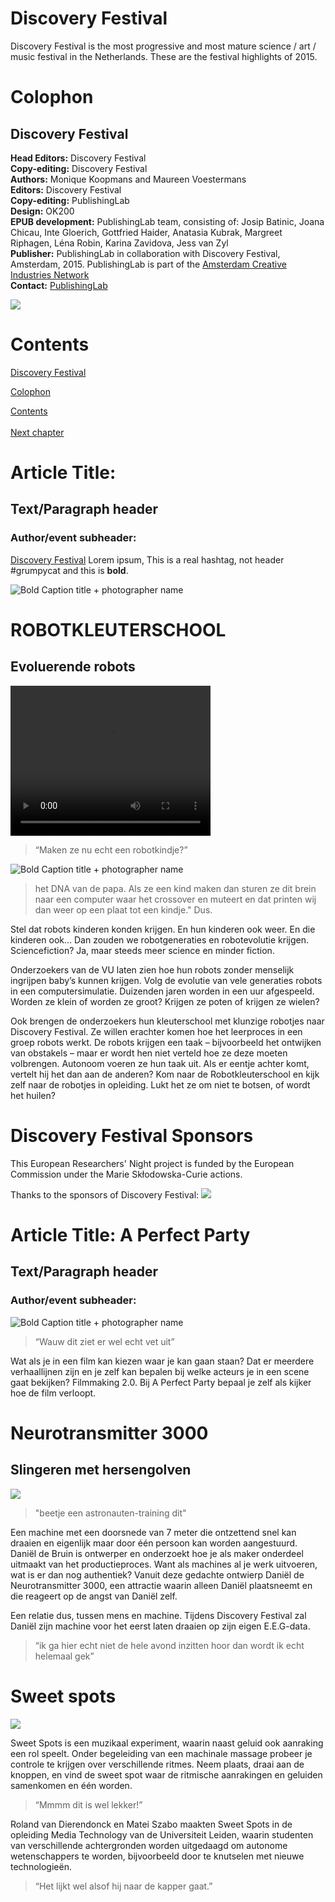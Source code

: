 
# Discovery Festival

Discovery Festival is the most progressive and most mature science / art / music festival in the Netherlands. These are the festival highlights of 2015.


# Colophon

## Discovery Festival


**Head Editors:** <!-- to be added --> Discovery Festival<br/>
**Copy-editing:** <!-- to be added --> Discovery Festival<br/>
**Authors:** Monique Koopmans and Maureen Voestermans<br/>
**Editors:** Discovery Festival<br/>
**Copy-editing:** PublishingLab <br/>
**Design:** OK200<br/>
**EPUB development:** PublishingLab team, consisting of: Josip Batinic, Joana Chicau, Inte Gloerich, Gottfried Haider, Anatasia Kubrak, Margreet Riphagen, Léna Robin, Karina Zavidova, Jess van Zyl<br/>
**Publisher:** PublishingLab in collaboration with Discovery Festival, Amsterdam, 2015. PublishingLab is part of the [Amsterdam Creative Industries Network](http://www.amsterdamcreativeindustries.com)<br/> 
**Contact:** [PublishingLab](http://www.publishinglab.org)<br/>


![](imgs/logos/logo_publishinglab.png)


# Contents

<a href="ch002.xhtml">Discovery Festival</a><br/>

<a href="ch003.xhtml">Colophon</a><br/>

<a href="ch004.xhtml">Contents</a><br/>
<br/>
<a href="ch005.xhtml">Next chapter</a>


# Article Title: 

## Text/Paragraph header

### Author/event subheader: 

<!--body text has no tags-->
[Discovery Festival](http://www.discoveryfestival.nl/)
Lorem ipsum, This is a real hashtag, not header \#grumpycat and this is **bold**. 

![**Bold Caption title** + photographer name](imgs/example.jpg "Caption title, photographer name")

# ROBOTKLEUTERSCHOOL 

## Evoluerende robots

<video width="320" height="240" controls="controls" autoplay="autoplay" loop="loop">
<source src="videos/IMG_0599.mp4" type="video/mp4" />
</video>

<blockquote>
“Maken ze nu echt een robotkindje?”
</blockquote>

![**Bold Caption title** + photographer name](imgs/Robotkleurschool-IMG_0589small.jpg)

<blockquote>het DNA van de papa. Als ze een kind maken dan sturen ze dit brein naar een computer waar het crossover en muteert en dat printen wij dan weer op een plaat tot een kindje." Dus.</blockquote>

Stel dat robots kinderen konden krijgen. En hun kinderen ook weer. En die kinderen ook… Dan zouden we robotgeneraties en robotevolutie krijgen. Sciencefiction? Ja, maar steeds meer science en minder fiction.

Onderzoekers van de VU laten zien hoe hun robots zonder menselijk ingrijpen baby’s kunnen krijgen. Volg de evolutie van vele generaties robots in een computersimulatie. Duizenden jaren worden in een uur afgespeeld. Worden ze klein of worden ze groot? Krijgen ze poten of krijgen ze wielen?

Ook brengen de onderzoekers hun kleuterschool met klunzige robotjes naar Discovery Festival. Ze willen erachter komen hoe het leerproces in een groep robots werkt. De robots krijgen een taak – bijvoorbeeld het ontwijken van obstakels – maar er wordt hen niet verteld hoe ze deze moeten volbrengen. Autonoom voeren ze hun taak uit. Als er eentje achter komt, vertelt hij het dan aan de anderen? Kom naar de Robotkleuterschool en kijk zelf naar de robotjes in opleiding. Lukt het ze om niet te botsen, 
of wordt het huilen?

# Discovery Festival Sponsors

This European Researchers' Night project is funded by the European Commission under the Marie Skłodowska-Curie actions.

Thanks to the sponsors of Discovery Festival:
![](imgs/logos/DF-Sponsors.png)
# Article Title: A Perfect Party

## Text/Paragraph header

### Author/event subheader: 

<!--body text has no tags-->

![**Bold Caption title** + photographer name](imgs/A-Perfect-party.jpg "Caption title, photographer name")

<blockquote>
“Wauw dit ziet er wel echt vet uit”
</blockquote>

Wat als je in een film kan kiezen waar je kan gaan staan? Dat er meerdere verhaallijnen zijn en je zelf kan bepalen bij welke acteurs je in een scene gaat bekijken? Filmmaking 2.0. Bij A Perfect Party bepaal je zelf als kijker hoe de film verloopt.

# Neurotransmitter 3000

## Slingeren met hersengolven

![](imgs/IMG_0583small.jpg)
<blockquote>"beetje een astronauten-training dit"</blockquote>

Een machine met een doorsnede van 7 meter die ontzettend snel kan draaien en eigenlijk maar door één persoon kan worden aangestuurd. Daniël de Bruin is ontwerper en onderzoekt hoe je als maker onderdeel uitmaakt van het productieproces. Want als machines al je werk uitvoeren, wat is er dan nog authentiek? Vanuit deze gedachte ontwierp Daniël de Neurotransmitter 3000, een attractie waarin alleen Daniël plaatsneemt en die reageert op 
de angst van Daniël zelf. 

Een relatie dus, tussen mens en machine. Tijdens Discovery Festival zal Daniël zijn machine voor het eerst laten draaien op zijn eigen E.E.G-data.

<blockquote>“ik ga hier echt niet de hele avond inzitten hoor dan wordt ik echt helemaal gek”</blockquote>

# Sweet spots

![](imgs/Sweet-spots.jpg)

Sweet Spots is een muzikaal experiment, waarin naast geluid ook aanraking een rol speelt. Onder begeleiding van een machinale massage probeer je controle te krijgen over verschillende ritmes. Neem plaats, draai aan de knoppen, en vind de sweet spot waar de ritmische aanrakingen en geluiden samenkomen en één worden.

<blockquote>“Mmmm dit is wel lekker!”</blockquote>

Roland van Dierendonck en Matei Szabo maakten Sweet Spots in de opleiding Media Technology van de Universiteit Leiden, waarin studenten van verschillende achtergronden worden uitgedaagd om autonome wetenschappers te worden, bijvoorbeeld door te knutselen met nieuwe technologieën.

<blockquote>“Het lijkt wel alsof hij naar de kapper gaat.”</blockquote>



